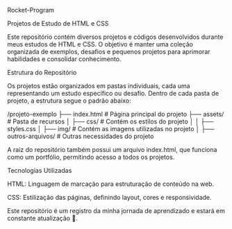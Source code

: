 Rocket-Program

Projetos de Estudo de HTML e CSS

Este repositório contém diversos projetos e códigos desenvolvidos durante meus estudos de HTML e CSS. O objetivo é manter uma coleção organizada de exemplos, desafios e pequenos projetos para aprimorar habilidades e consolidar conhecimento.

Estrutura do Repositório

Os projetos estão organizados em pastas individuais, cada uma representando um estudo específico ou desafio. Dentro de cada pasta de projeto, a estrutura segue o padrão abaixo:

/projeto-exemplo
├── index.html        # Página principal do projeto
├── assets/           # Pasta de recursos
│   ├── css/         # Contém os estilos do projeto
│   │   ├── styles.css
│   ├── img/         # Contém as imagens utilizadas no projeto
│   ├── outros-arquivos/ # Outras necessidades do projeto

A raiz do repositório também possui um arquivo index.html, que funciona como um portfólio, permitindo acesso a todos os projetos.

Tecnologias Utilizadas

HTML: Linguagem de marcação para estruturação de conteúdo na web.

CSS: Estilização das páginas, definindo layout, cores e responsividade.

Este repositório é um registro da minha jornada de aprendizado e estará em constante atualização 🚀.
